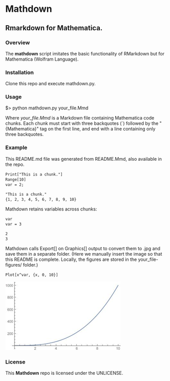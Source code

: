 # Mathdown
## Rmarkdown for Mathematica.


### Overview
The **mathdown** script imitates the basic functionality of RMarkdown but for Mathematica (Wolfram Language).


### Installation
Clone this repo and execute mathdown.py.


### Usage
$> python mathdown.py your_file.Mmd

Where *your_file.Mmd* is a Markdown file containing Mathematica code chunks. Each chunk
must start with three backquotes (`) followed by the "{Mathematica}" tag on the first
line, and end with a line containing only three backquotes.


### Example
This README.md file was generated from README.Mmd, also available in the repo.

```{Mathematica}
Print["This is a chunk."]
Range[10]
var = 2;
```

```
"This is a chunk."
{1, 2, 3, 4, 5, 6, 7, 8, 9, 10}
```


Mathdown retains variables across chunks:


```{Mathematica}
var
var = 3
```

```
2
3
```


Mathdown calls Export[] on Graphics[] output to convert them to .jpg and save them in a
separate folder. (Here we manually insert the image so that this README is
complete. Locally, the figures are stored in the your_file-figures/ folder.)


```{Mathematica}
Plot[x^var, {x, 0, 10}]
```

![](README-figures/chunk-2-1.jpg?raw=True)



### License
This **Mathdown** repo is licensed under the UNLICENSE.
